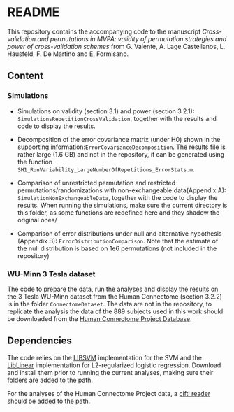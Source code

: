 # README	

This repository contains the accompanying code to the manuscript *Cross-validation and permutations in MVPA: validity of permutation strategies and power of cross-validation schemes* from G. Valente, A. Lage Castellanos, L. Hausfeld, F. De Martino and E. Formisano.


## Content

### Simulations

- Simulations on validity (section 3.1) and power (section 3.2.1): `SimulationsRepetitionCrossValidation`, together with the results and code to display the results.

- Decomposition of the error covariance matrix (under H0) shown in the supporting information:`ErrorCovarianceDecomposition`. The results file is rather large (1.6 GB) and not in the repository, it can be generated using the function `SH1_RunVariability_LargeNumberOfRepetitions_ErrorStats.m`.

- Comparison of unrestricted permutation and restricted permutations/randomizations with non-exchangeable data(Appendix A): `SimulationNonExchangeableData`, together with the code to display the results. When running the simulations, make sure the current directory is this folder, as some functions are redefined here and they shadow the original ones/

- Comparison of error distributions under null and alternative hypothesis (Appendix B): `ErrorDistributionComparison`. Note that the estimate of the null distribution is based on 1e6 permutations (not included in the repository)

### WU-Minn 3 Tesla dataset 

The code to prepare the data, run the analyses and display the results on the 3 Tesla WU-Minn dataset from the Human Connectome (section 3.2.2) is in the folder `ConnectomeDataset`. The data are not in the repository, to replicate the analysis the data of the 889 subjects used in this work should be downloaded from the [Human Connectome Project Database](https://db.humanconnectome.org).

## Dependencies

The code relies on the [LIBSVM](https://www.csie.ntu.edu.tw/~cjlin/libsvm/) implementation for the SVM and the [LibLinear](https://www.csie.ntu.edu.tw/~cjlin/liblinear/) implementation for L2-regularized logistic regression. Download and install them prior to running the current analyses, making sure their folders are added to the path.

For the analyses of the Human Connectome Project data,  a [cifti reader](https://github.com/Washington-University/cifti-matlab) should be added to the path.